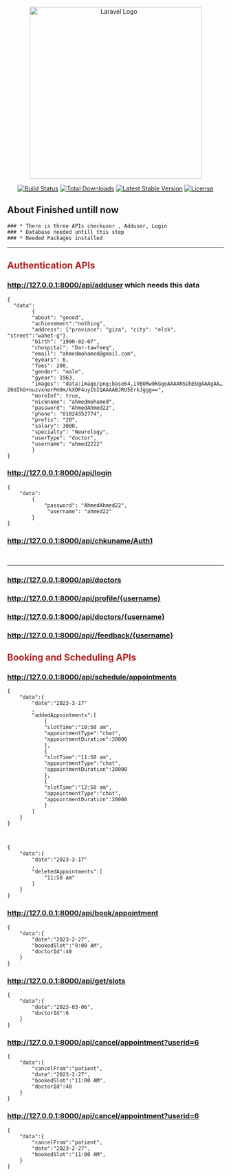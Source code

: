 <p align="center"><a href="https://laravel.com" target="_blank"><img src="https://raw.githubusercontent.com/laravel/art/master/logo-lockup/5%20SVG/2%20CMYK/1%20Full%20Color/laravel-logolockup-cmyk-red.svg" width="400" alt="Laravel Logo"></a></p>

<p align="center">
<a href="https://github.com/laravel/framework/actions"><img src="https://github.com/laravel/framework/workflows/tests/badge.svg" alt="Build Status"></a>
<a href="https://packagist.org/packages/laravel/framework"><img src="https://img.shields.io/packagist/dt/laravel/framework" alt="Total Downloads"></a>
<a href="https://packagist.org/packages/laravel/framework"><img src="https://img.shields.io/packagist/v/laravel/framework" alt="Latest Stable Version"></a>
<a href="https://packagist.org/packages/laravel/framework"><img src="https://img.shields.io/packagist/l/laravel/framework" alt="License"></a>
</p>

## About Finished untill now
```
### * There is three APIs checkuser , Adduser, Login
### * Database needed untill this step
### * Needed Packages installed
```
<hr>

## <div style="color: firebrick">Authentication APIs</div>

###  http://127.0.0.1:8000/api/adduser       which needs this data
    {
      "data":
            {
            "about": "goood",
            "achievement":"nothing",
            "address": {"province": "giza", "city": "elsk", "street":"wahet-g"},
            "birth": "1990-02-07",
            "chospital": "Dar-tawfeeq",
            "email": "ahmedmohamed@gmail.com",
            "eyears": 6,
            "fees": 200,
            "gender": "male",
            "gyear": 1963,
            "images": "data:image/png;base64,iVBORw0KGgoAAAANSUhEUgAAAgAA…Z6UIhG+nuzvxnerPm9m/kXOF4uyIbIQAAAABJRU5ErkJggg==", 
            "moreInf": true,
            "nickname": "ahmedmohamed",
            "password": "AhmedAhmed22",
            "phone": "01024352774",
            "prefix": "20",
            "salary": 3000,
            "specialty": "Neurology",
            "userType": "doctor",
            "username": "ahmed2222"
            }
    }

### http://127.0.0.1:8000/api/login
    {
        "data":
            {
                "password": "AhmedAhmed22",
                 "username": "ahmed22"
            }
    }
### http://127.0.0.1:8000/api/chkuname/Auth1
<br>
<hr>

### http://127.0.0.1:8000/api/doctors

### http://127.0.0.1:8000/api/profile/{username}

### http://127.0.0.1:8000/api/doctors/{username}


### http://127.0.0.1:8000/api//feedback/{username}

## <div style="color: firebrick">Booking and Scheduling APIs</div>
### http://127.0.0.1:8000/api/schedule/appointments

    {
        "data":{
            "date":"2023-3-17"
            ,
            "addedAppointments":[
                {
                "slotTime":"10:50 am",
                "appointmentType":"chat",
                "appointmentDuration":20000
                },
                {
                "slotTime":"11:50 am",
                "appointmentType":"chat",
                "appointmentDuration":20000
                },
                {
                "slotTime":"12:50 am",
                "appointmentType":"chat",
                "appointmentDuration":20000
                }
            ]
        }
    }
    
    
    
    {
        "data":{
            "date":"2023-3-17"
            ,
            "deletedAppointments":[
                "11:50 am"
            ]
        }
    }

### http://127.0.0.1:8000/api/book/appointment

    {
        "data":{
            "date":"2023-2-27",
            "bookedSlot":"9:00 AM",
            "doctorId":40
        }
    }
### http://127.0.0.1:8000/api/get/slots
    {
        "data":{
            "date":"2023-03-06",
            "doctorId":6
        }
    }

### http://127.0.0.1:8000/api/cancel/appointment?userid=6

    {
        "data":{
            "cancelFrom":"patient",
            "date":"2023-2-27",
            "bookedSlot":"11:00 AM",
            "doctorId":40
        }
    }

### http://127.0.0.1:8000/api/cancel/appointment?userid=6

    {
        "data":{
            "cancelFrom":"patient",
            "date":"2023-2-27",
            "bookedSlot":"11:00 AM",
        }
    }
